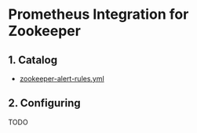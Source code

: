 # Prometheus Integration for Zookeeper

## 1. Catalog

- [zookeeper-alert-rules.yml](zookeeper-alert-rules.yml)

## 2. Configuring

TODO
